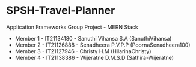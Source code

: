 # SPSH-Travel-Planner
Application Frameworks Group Project - MERN Stack

- Member 1 - IT21134180 - Sanuthi Vihansa S.A (SanuthiVihansa)
- Member 2 - IT21126888 - Senadheera P.V.P.P (PoornaSenadheera100)
- Member 3 - IT21127946 - Christy H.M (HilarinaChristy)
- Member 4 - IT21138386 - Wijeratne D.M.S.D (Sathira-Wijeratne)
